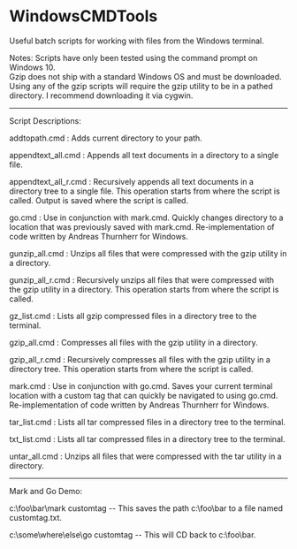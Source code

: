 # WindowsCMDTools
Useful batch scripts for working with files from the Windows terminal. 

Notes:  Scripts have only been tested using the command prompt on Windows 10.  
        Gzip does not ship with a standard Windows OS and must be downloaded. Using any of the gzip scripts will require the gzip utility to be in a pathed directory. I recommend downloading it via cygwin.

---------------------------------------------------------------------------------------------------------
Script Descriptions:

addtopath.cmd                : Adds current directory to your path.

appendtext_all.cmd           : Appends all text documents in a directory to a single file.

appendtext_all_r.cmd         : Recursively appends all text documents in a directory tree to a single file. This operation starts from where the script is called. Output is saved where the script is called.

go.cmd                       : Use in conjunction with mark.cmd. Quickly changes directory to a location that was previously saved with mark.cmd. Re-implementation of code written by Andreas Thurnherr for Windows.

gunzip_all.cmd               : Unzips all files that were compressed with the gzip utility in a directory.

gunzip_all_r.cmd             : Recursively unzips all files that were compressed with the gzip utility in a directory. This operation starts from where the script is called.

gz_list.cmd                  : Lists all gzip compressed files in a directory tree to the terminal. 

gzip_all.cmd                 : Compresses all files with the gzip utility in a directory.

gzip_all_r.cmd               : Recursively compresses all files with the gzip utility in a directory tree. This operation starts from where the script is called.

mark.cmd                     : Use in conjunction with go.cmd. Saves your current terminal location with a custom tag that can quickly be navigated to using go.cmd.  Re-implementation of code written by Andreas Thurnherr for Windows.

tar_list.cmd                 : Lists all tar compressed files in a directory tree to the terminal. 

txt_list.cmd                 : Lists all tar compressed files in a directory tree to the terminal.

untar_all.cmd                : Unzips all files that were compressed with the tar utility in a directory.

---------------------------------------------------------------------------------------------------------
Mark and Go Demo:

c:\foo\bar\mark customtag          -- This saves the path c:\foo\bar to a file named customtag.txt.

c:\some\where\else\go customtag    -- This will CD back to c:\foo\bar. 



